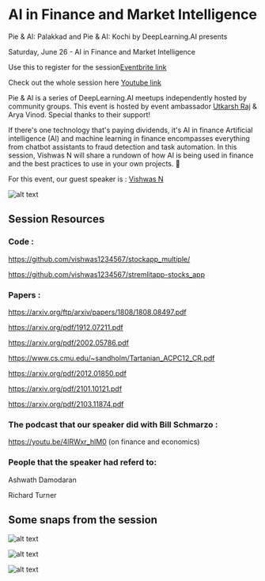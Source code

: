 # AI in Finance and Market Intelligence

Pie & AI: Palakkad and Pie & AI: Kochi by DeepLearning.AI presents 

Saturday, June 26 - AI in Finance and Market Intelligence


Use this to register for the session[Eventbrite link](bit.ly/AIinFinanceMI)

Check out the whole session here [Youtube link]()

Pie & AI is a series of DeepLearning.AI meetups independently hosted by community groups. This event is hosted by event ambassador [Utkarsh Raj](https://voldemortuk.github.io) & Arya Vinod. Special thanks to their support!

If there's one technology that's paying dividends, it's AI in finance Artificial intelligence (AI) and machine learning in finance encompasses everything from chatbot assistants to fraud detection and task automation.
In this session, Vishwas N will share a rundown of how AI is being used in finance and the best practices to use in your own projects. 💫


For this event, our guest speaker is :
[Vishwas N](https://www.linkedin.com/in/vishwas-n-0590591b0/) 

![alt text](https://github.com/voldemortuk/Pie-AI-Sessions/blob/main/AI%20in%20Finance%20and%20Market%20Intelligence/sessionAIinMI.jpeg)


## Session Resources 

### Code :  

https://github.com/vishwas1234567/stockapp_multiple/

https://github.com/vishwas1234567/stremlitapp-stocks_app

### Papers : 

https://arxiv.org/ftp/arxiv/papers/1808/1808.08497.pdf

https://arxiv.org/pdf/1912.07211.pdf

https://arxiv.org/pdf/2002.05786.pdf

https://www.cs.cmu.edu/~sandholm/Tartanian_ACPC12_CR.pdf

https://arxiv.org/pdf/2012.01850.pdf

https://arxiv.org/pdf/2101.10121.pdf

https://arxiv.org/pdf/2103.11874.pdf

### The podcast that our speaker did with Bill Schmarzo : 

https://youtu.be/4lRWxr_hlM0 (on finance and economics)

### People that the speaker  had referd to:

Ashwath Damodaran

Richard Turner

## Some snaps from the session

![alt text](https://github.com/voldemortuk/Pie-AI-Sessions/blob/main/AI%20in%20Finance%20and%20Market%20Intelligence/first.png)


![alt text](https://github.com/voldemortuk/Pie-AI-Sessions/blob/main/AI%20in%20Finance%20and%20Market%20Intelligence/second.png)


![alt text](https://github.com/voldemortuk/Pie-AI-Sessions/blob/main/AI%20in%20Finance%20and%20Market%20Intelligence/third.png)

